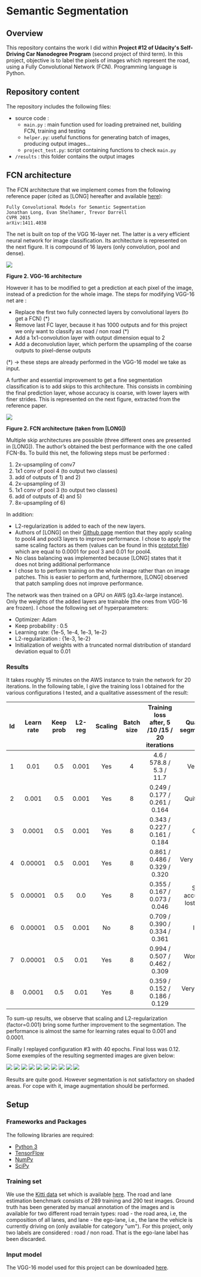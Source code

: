 ﻿# Semantic Segmentation

## Overview
This repository contains the work I did within **Project #12 of Udacity's Self-Driving Car Nanodegree Program** (second project of third term). In this project, objective is to label the pixels of images which represent the road, using a Fully Convolutional Network (FCN). Programming language is Python.

## Repository content
The repository includes the following files:

 - source code :
	 - `main.py` : main function used for loading pretrained net, building FCN, training and testing
	 - `helper.py`:  useful functions for generating batch of images, producing output images...
	- `project_test.py`: script containing functions to check `main.py`
- `/results` : this folder contains the output images  

## FCN architecture

The FCN architecture that we implement comes from the following reference paper (cited as [LONG] hereafter and available [here]( https://people.eecs.berkeley.edu/~jonlong/long_shelhamer_fcn.pdf)):

    Fully Convolutional Models for Semantic Segmentation
    Jonathan Long, Evan Shelhamer, Trevor Darrell
    CVPR 2015
    arXiv:1411.4038

The net is built on top of the VGG 16-layer net. The latter is a very efficient neural network for image classification. Its architecture is represented on the next figure. It is compound of 16 layers (only convolution, pool and dense).

![](./vgg16.png)

**Figure 2. VGG-16 architecture**

 However it has to be modified to get a prediction at each pixel of the image, instead of a prediction for the whole image.
The steps for modifying VGG-16 net are : 
-	Replace the first two fully connected layers by convolutional layers (to get a FCN) (*)
-	Remove last FC layer, because it has 1000 outputs and for this project we only want to classify as road / non road (*)
-	Add a 1x1-convolution layer with output dimension equal to 2
-	Add a deconvolution layer, which perform the upsampling of the coarse outputs to pixel-dense outputs

(*) -> these steps are already performed in the VGG-16 model we take as input. 

A further and essential improvement to get a fine segmentation classification is to add skips to this architecture. This consists in combining the final prediction layer, whose accuracy is coarse, with lower layers with finer strides. This is represented on the next figure, extracted from the reference paper.

![](./fcn.png)

**Figure 2. FCN architecture (taken from [LONG])**

Multiple skip architectures are possible (three different ones are presented in [LONG]). The author’s obtained the best performance with the one called FCN-8s. To build this net, the following steps must be performed :
1) 2x-upsampling of conv7
2) 1x1 conv of pool 4 (to output two classes)
3) add of outputs of 1) and 2)
4) 2x-upsampling of 3)
5) 1x1 conv of pool 3 (to output two classes)
6) add of outputs of 4) and 5)
7) 8x-upsampling of 6)

In addition:
- L2-regularization is added to each of the new layers. 
- Authors of [LONG] on their [Github page](https://github.com/shelhamer/fcn.berkeleyvision.org) mention that they apply scaling to pool4 and pool3 layers to improve performance. I chose to apply the same scaling factors as them (values can be found in this [prototxt file](https://github.com/shelhamer/fcn.berkeleyvision.org/blob/master/voc-fcn8s-atonce/train.prototxt)) which are equal to 0.0001 for pool 3 and 0.01 for pool4.
- No class balancing was implemented because [LONG] states that it does not bring additional performance
- I chose to to perform training on the whole image rather than on image patches. This is easier to perform and, furthermore, [LONG] observed that patch sampling does not improve performance.

The network was then trained on a GPU on AWS (g3.4x-large instance). Only the weights of the added layers are trainable (the ones from VGG-16 are frozen).
I chose the following set of hyperparameters:
-	Optimizer: Adam
-	Keep probability : 0.5
-	Learning rate: {1e-5, 1e-4, 1e-3, 1e-2}
-	L2-regularization : {1e-3, 1e-2}
-	Initialization of weights with a truncated normal distribution of standard deviation equal to 0.01


### Results
It takes roughly 15 minutes on the AWS instance to train the network for 20 iterations.
In the following table, I give the training loss I obtained for the various configurations I tested, and a qualitative assessment of the result:

| Id | Learn rate|Keep prob|L2-reg|Scaling|Batch size| Training loss after, 5 /10 /15 / 20 iterations| Quality of segmentation|
|:-----:|:-----:|:-----:|:-----:|:-----:|:-----:|:-----:|:--:|
|1|0.01|0.5|0.001|Yes|4| 4.6 / 578.8 / 5.3 / 11.7 | Very bad|
|2|0.001|0.5|0.001|Yes|8| 0.249 / 0.177 / 0.261 / 0.164 | Quite good |
|3|0.0001|0.5|0.001|Yes|8| 0.343 / 0.227 / 0.161 / 0.184 | Good |
|4|0.00001|0.5|0.001|Yes|8| 0.861 / 0.486 / 0.329 / 0.320 | Very similar to #3 |
|5|0.00001|0.5|0.0|Yes|8| 0.355 / 0.167 / 0.073 / 0.046 | Some accuracy is lost wrt #4|
|6|0.00001|0.5|0.001|No|8| 0.709 / 0.390 / 0.334 / 0.361 |Idem  |
|7|0.00001|0.5|0.01|Yes|8| 0.994 / 0.507 / 0.462 / 0.309  | Worse than #6 |
|8|0.0001|0.5|0.01|Yes|8| 0.359 / 0.152 / 0.186 / 0.129  | Very close to #3 |

To sum-up results, we observe that scaling and L2-regularization (factor=0.001) bring some further improvement to the segmentation. The performance is almost the same for learning rates equal to 0.001 and 0.0001.

Finally I replayed configuration #3 with 40 epochs. Final loss was 0.12. Some exemples of the resulting segmented images are given below:

![](./results/ex1.png)
![](./results/ex2.png)
![](./results/ex3.png)
![](./results/ex4.png)
![](./results/ex5.png)
![](./results/ex6.png)
![](./results/ex7.png)
![](./results/ex8.png)
![](./results/ex9.png)
![](./results/ex10.png)

Results are quite good. However segmentation is not satisfactory on shaded areas. For cope with it, image augmentation should be performed.

## Setup
### Frameworks and Packages
The following libraries are required:
 - [Python 3](https://www.python.org/)
 - [TensorFlow](https://www.tensorflow.org/)
 - [NumPy](http://www.numpy.org/)
 - [SciPy](https://www.scipy.org/)

### Training set
We use the [Kitti data](http://www.cvlibs.net/datasets/kitti/eval_road.php) set which is available [here]( http://www.cvlibs.net/download.php?file=data_road.zip). The road and lane estimation benchmark consists of 289 training and 290 test images. Ground truth has been generated by manual annotation of the images and is available for two different road terrain types: road - the road area, i.e, the composition of all lanes, and lane - the ego-lane, i.e., the lane the vehicle is currently driving on (only available for category "um"). 
For this project, only two labels are considered : road / non road. That is the ego-lane label has been discarded.

### Input model
The VGG-16 model used for this project can be downloaded [here]( https://s3-us-west-1.amazonaws.com/udacity-selfdrivingcar/vgg.zip).

